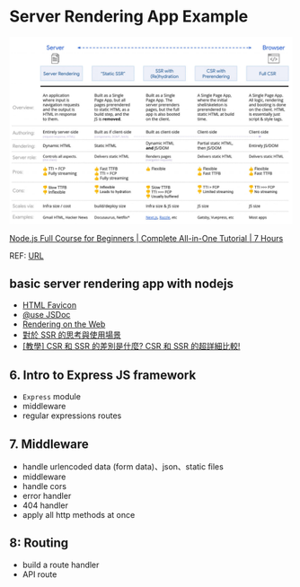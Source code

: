 # Server Rendering App Example

![](./doc/about_ssr.jpg)

[Node.js Full Course for Beginners | Complete All-in-One Tutorial | 7 Hours](https://www.youtube.com/embed/f2EqECiTBL8)

REF: [URL](https://github.com/gitdagray/node_js_resources)

## basic server rendering app with nodejs

* [HTML Favicon](https://www.w3schools.com/html/html_favicon.asp)
* [@use JSDoc](https://jsdoc.app/tags-type.html)
* [Rendering on the Web](https://web.dev/rendering-on-the-web/)
* [對於 SSR 的思考與使用場景](https://blog.kalan.dev/2020-11-23-rethink-ssr)
* [[教學] CSR 和 SSR 的差別是什麼? CSR 和 SSR 的超詳細比較!](https://shubo.io/rendering-patterns/)

## 6. Intro to Express JS framework

* `Express` module
* middleware
* regular expressions routes

## 7. Middleware
* handle urlencoded data (form data)、json、static files
* middleware
* handle cors
* error handler
* 404 handler
* apply all http methods at once

## 8: Routing
* build a route handler
* API route